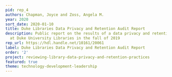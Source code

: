 ```yaml
---
pid: rep_4
authors: Chapman, Joyce and Zoss, Angela M.
year: 2020
sort_date: 2020-01-10
title: Duke Libraries Data Privacy and Retention Audit Report
description: Public report on the results of a data privacy and retention audit conducted
  at Duke University Libraries in the fall of 2019
rep_url: https://hdl.handle.net/10161/20061
label: Duke Libraries Data Privacy and Retention Audit Report
order: '2'
project: reviewing-library-data-privacy-and-retention-practices
featured: true
theme: technology-development-leadership
---
```

